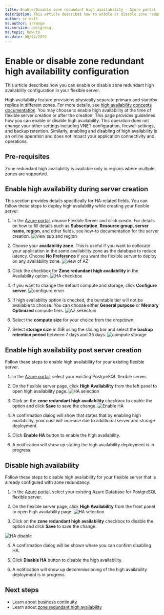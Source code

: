 ```yaml
---
title: Enable/Disable zone redundant high availability - Azure portal - Azure Database for PostgreSQL - Flexible Server
description: This article describes how to enable or disable zone redundant high availability in Azure Database for PostgreSQL through the Azure portal.
author: sr-msft
ms.author: srranga
ms.service: postgresql
ms.topic: how-to
ms.date: 08/24/2020
---
```

# Enable or disable zone redundant high availability configuration

This article describes how you can enable or disable zone redundant high availability configuration in your flexible server.

High availability feature provisions physically separate primary and standby replica in different zones. For more details, see [high availability concepts documentation](./concepts/../concepts-high-availability.md). You may choose to enable high availability at the time of flexible server creation or after the creation. 
This page provides guidelines how you can enable or disable high availability. This operation does not change your other settings including VNET configuration, firewall settings, and backup retention. Similarly, enabling and disabling of high availability is an online operation and does not impact your application connectivity and operations.

## Pre-requisites

Zone redundant high availability is available only in regions where multiple zones are supported. 

## Enable high availability during server creation

This section provides details specifically for HA-related fields. You can follow these steps to deploy high availability while creating your flexible server.

1.  In the [Azure portal](https://portal.azure.com/), choose Flexible Server and click create.  For details on how to fill details such as **Subscription**, **Resource group**, **server name**, **region**, and other fields, see how-to documentation for the server creation.
    ![view sub and region](./media/business-continuity/how-to-ha-sub-region.png)

2.  Choose your **availability zone**. This is useful if you want to collocate your application in the same availability zone as the database to reduce latency. Choose **No Preference** if you want the flexible server to deploy on any availability zone.
    ![view of AZ](./media/business-continuity/how-to-ha-az-selection.png)

3.  Click the checkbox for **Zone redundant high availability** in the Availability option.
![HA checkbox](./media/business-continuity/how-to-ha-zrha-checkbox.png)
4.  If you want to change the default compute and storage, click  **Configure server**.
 ![configure erver](./media/business-continuity/how-to-ha-configure-server.png)

5.  If high availability option is checked, the burstable tier will not be available to choose. You can choose either
    **General purpose** or **Memory Optimized** compute tiers.
![AZ sekectuin](./media/business-continuity/how-to-ha-select-compute.png)
6.  Select the **compute size** for your choice from the dropdown.

7.  Select **storage size** in GiB using the sliding bar and select the **backup retention period** between 7 days and 35 days.
![compute storage](./media/business-continuity/how-to-ha-compute-size-storage-backup.png)    

## Enable high availability post server creation

Follow these steps to enable high availability for your existing flexible server.

1.  In the [Azure portal](https://portal.azure.com/), select your existing PostgreSQL flexible server.

2.  On the flexible server page, click **High Availability** from the left panel to open high availability page.
![HA selection](./media/business-continuity/how-to-ha-click-ha-left-panel.png)
3.  Click on the **zone redundant high availability** checkbox to enable
    the option and click **Save** to save the change.
![Enable HA](./media/business-continuity/how-to-enable-ha-save.png)
4.  A confirmation dialog will show that states that by enabling high
    availability, your cost will increase due to additional server and
    storage deployment.

5.  Click **Enable HA** button to enable the high availability.

6.  A notification will show up stating the high availability deployment
    is in progress.

## Disable high availability

Follow these steps to disable high availability for your flexible server
that is already configured with zone redundancy.

1.  In the [Azure portal](https://portal.azure.com/), select your existing Azure Database for PostgreSQL flexible server.

2.  On the flexible server page, click **High Availability** from the front panel to open high availability page.
    ![HA selection](./media/business-continuity/how-to-ha-click-ha-left-panel.png)

3.  Click on the **zone redundant high availability** checkbox to disable the option and click **Save** to save the change.

![HA disable](./media/business-continuity/how-to-disable-ha-blade.png)

4.  A confirmation dialog will be shown where you can confirm disabling
    HA.

5.  Click **Disable HA** button to disable the high availability.

6.  A notification will show up decommissioning of the high availability deployment is in progress.

## Next steps

-   Learn about [business continuity](./concepts-business-continuity.md)
-   Learn about [zone redundant high availability](./concepts-high-availability.md)

